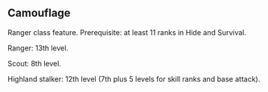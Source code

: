 Camouflage
----------

Ranger class feature. Prerequisite: at least 11 ranks in Hide and Survival.

Ranger: 13th level.

Scout: 8th level.

Highland stalker: 12th level (7th plus 5 levels for skill ranks and base attack).
